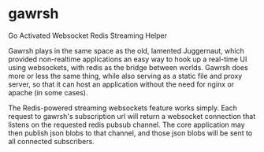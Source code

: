gawrsh
======

Go Activated Websocket Redis Streaming Helper

Gawrsh plays in the same space as the old, lamented Juggernaut, which provided non-realtime applications an easy way to hook up a real-time UI using websockets, with redis as the bridge between worlds. Gawrsh does more or less the same thing, while also serving as a static file and proxy server, so that it can host an application without the need for nginx or apache (in some cases).

The Redis-powered streaming websockets feature works simply. Each request to gawrsh's subscription url will return a websocket connection that listens on the requested redis pubsub channel. The core application may then publish json blobs to that channel, and those json blobs will be sent to all connected subscribers. 

